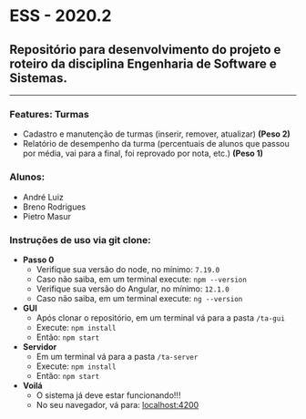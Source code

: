 ESS - 2020.2
===
Repositório para desenvolvimento do projeto e roteiro da disciplina Engenharia de Software e Sistemas.
---
---
### **Features:** Turmas

- Cadastro e manutenção de turmas (inserir, remover, atualizar) **(Peso 2)**  
- Relatório de desempenho da turma (percentuais de alunos que passou por média, vai para a final, foi reprovado por nota, etc.) **(Peso 1)** 

### **Alunos:**

- André Luiz
- Breno Rodrigues
- Pietro Masur

### **Instruções de uso via git clone:**
- **Passo 0**
  * Verifique sua versão do node, no mínimo: `7.19.0`
  * Caso não saiba, em um terminal execute: `npm --version`
  * Verifique sua versão do Angular, no mínimo: `12.1.0`
  * Caso não saiba, em um terminal execute: `ng --version`
- **GUI**
  * Após clonar o repositório, em um terminal vá para a pasta `/ta-gui`
  * Execute: `npm install`
  * Então: `npm start`
- **Servidor**
  * Em um terminal vá para a pasta `/ta-server`
  * Execute: `npm install`
  * Então: `npm start`
- **Voilá**
  * O sistema já deve estar funcionando!!!
  * No seu navegador, vá para: [localhost:4200](url)
